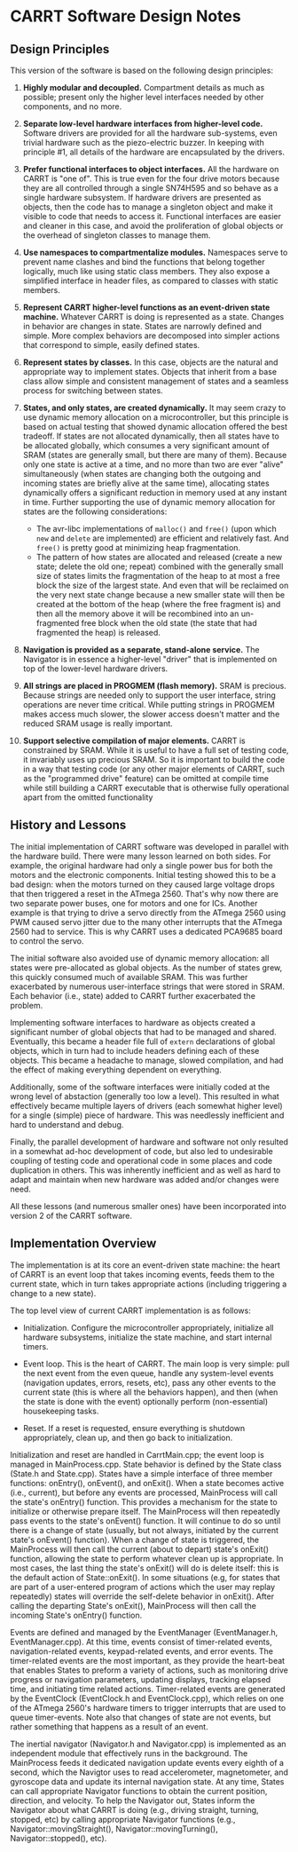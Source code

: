 # CARRT Software Design Notes


## Design Principles

This version of the software is based on the following design principles:

1. **Highly modular and decoupled.** Compartment details as much as
possible; present only the higher level interfaces needed by other
components, and no more.

2. **Separate low-level hardware interfaces from higher-level code.** Software
drivers are provided for all the hardware sub-systems, even trivial hardware
such as the piezo-electric buzzer. In keeping with principle #1, all details of
the hardware are encapsulated by the drivers.

3. **Prefer functional interfaces to object interfaces.** All the
hardware on CARRT is "one of".  This is true even for the four drive
motors because they are all controlled through a single SN74H595 and so behave
as a single hardware subsystem.  If hardware drivers are presented as
objects, then the code has to manage a singleton object and make it
visible to code that needs to access it.  Functional interfaces are
easier and cleaner in this case, and avoid the proliferation of global
objects or the overhead of singleton classes to manage them.

4. **Use namespaces to compartmentalize modules.** Namespaces serve to
prevent name clashes and bind the functions that belong together
logically, much like using static class members. They also expose a
simplified interface in header files, as compared to classes with static members.

5. **Represent CARRT higher-level functions as an event-driven state
machine.**   Whatever CARRT is doing is represented as a state.
Changes in behavior are changes in state. States are narrowly
defined and simple.  More complex behaviors are decomposed into
simpler actions that correspond to simple, easily defined states.

6. **Represent states by classes.**  In this case, objects are the natural and
appropriate way to implement states.  Objects that inherit from a base class
allow simple and consistent management of states and a seamless process for
switching between states.

7. **States, and only states, are created dynamically.**  It may seem crazy
to use dynamic memory allocation on a microcontroller, but this principle is
based on actual testing that showed dynamic allocation offered the best
tradeoff.  If states are not allocated dynamically, then all states have to be
allocated globally, which consumes a very significant amount of SRAM (states are
generally small, but there are many of them).  Because only one state is active
at a time, and no more than two are ever "alive" simultaneously (when states are
changing both the outgoing and incoming states are briefly alive at the same
time), allocating states dynamically offers a significant reduction in
memory used at any instant in time.  Further supporting the use of dynamic
memory allocation for states are the following considerations:
    * The avr-libc implementations of `malloc()` and `free()` (upon
    which `new` and `delete` are implemented) are efficient and
    relatively fast.  And `free()` is pretty good at minimizing heap
    fragmentation.
    * The pattern of how states are allocated and released (create a new
    state; delete the old one; repeat) combined with the generally small
    size of states limits the fragmentation of the heap to at most a
    free block the size of the largest state.  And even that will be
    reclaimed on the very next state change because a new smaller state
    will then be created at the bottom of the heap (where the free
    fragment is) and then all the memory above it will be recombined
    into an un-fragmented free block when the old state (the state that
    had fragmented the heap) is released.

8. **Navigation is provided as a separate, stand-alone service.** The
Navigator is in essence a higher-level "driver" that is implemented on top of
the lower-level hardware drivers.

9. **All strings are placed in PROGMEM (flash memory).**  SRAM is
precious.  Because strings are needed only to support the user interface,
string operations are never time critical.  While putting strings
in PROGMEM makes access much slower, the slower access doesn't matter
and the reduced SRAM usage is really important.

10. **Support selective compilation of major elements.**  CARRT is constrained
by SRAM. While it is useful to have a full set of testing code, it invariably
uses up precious SRAM.  So it is important to build the code in a way that
testing code (or any other major elements of CARRT, such as the "programmed drive"
feature) can be omitted at compile time while still building a CARRT executable
that is otherwise fully operational apart from the omitted functionality



## History and Lessons

The initial implementation of CARRT software was developed in parallel with the
hardware build. There were many lesson learned on both sides. For example, the
original hardware had only a single power bus for both the motors and the
electronic components.  Initial testing showed this to be a bad design: when the
motors turned on they caused large voltage drops that then triggered a reset in
the ATmega 2560. That's why now there are two separate power buses, one for motors
and one for ICs. Another example is that trying to drive a servo directly from
the ATmega 2560 using PWM caused servo jitter due to the many other interrupts
that the ATmega 2560 had to service.  This is why CARRT uses a dedicated PCA9685
board to control the servo.

The initial software also avoided use of dynamic memory allocation: all
states were pre-allocated as global objects.  As the number of states grew, this
quickly consumed much of available SRAM.  This was further exacerbated by
numerous user-interface strings that were stored in SRAM.  Each behavior (i.e.,
state) added to CARRT further exacerbated the problem.

Implementing software interfaces to hardware as objects created a
significant number of global objects that had to be managed and shared.
Eventually, this became a header file full of `extern` declarations of
global objects, which in turn had to include headers defining each of
these objects.  This became a headache to manage, slowed compilation,
and had the effect of making everything dependent on everything.

Additionally, some of the software interfaces were initially coded at the
wrong level of abstaction (generally too low a level).  This resulted in
what effectively became multiple layers of drivers (each somewhat higher
level) for a single (simple) piece of hardware.  This was needlessly
inefficient and hard to understand and debug.

Finally, the parallel development of hardware and software not only resulted in
a somewhat ad-hoc development of code, but also led to
undesirable coupling of testing code and operational code in some places and
code duplication in others.  This was inherently inefficient and as well as hard to
adapt and maintain when new hardware was added and/or changes were need.

All these lessons (and numerous smaller ones) have been incorporated
into version 2 of the CARRT software.



## Implementation Overview

The implementation is at its core an event-driven state machine: the heart of
CARRT is an event loop that takes incoming events, feeds them to the current
state, which in turn takes appropriate actions (including triggering a change to
a new state).

The top level view of current CARRT implementation is as
follows:

* Initialization.  Configure the microcontroller appropriately, initialize all
hardware subsystems, initialize the state machine, and start internal timers.

* Event loop. This is the heart of CARRT.  The main loop is very simple: pull
the next event from the even queue, handle any system-level events (navigation
updates, errors, resets, etc), pass any other events to the current state (this
is where all the behaviors happen), and then (when the state is done with the
event) optionally perform (non-essential)  housekeeping tasks.

* Reset. If a reset is requested, ensure everything is shutdown appropriately,
clean up, and then go back to initialization.


Initialization and reset are handled in CarrtMain.cpp; the event loop is managed
in MainProcess.cpp.  State behavior is defined by the State class (State.h
and State.cpp).  States have a simple interface of three member functions:
onEntry(), onEvent(), and onExit().  When a state becomes active (i.e.,
current), but before any events are processed, MainProcess will call the state's
onEntry() function.  This provides a mechanism for the state to initialize or
otherwise prepare itself.  The MainProcess will then repeatedly pass events to
the state's onEvent() function.  It will continue to do so until there is a
change of state (usually, but not always, initiated by the current state's onEvent()
function).  When a change of state is triggered, the MainProcess will then call
the current (about to depart) state's onExit() function, allowing the state to perform whatever clean
up is appropriate.  In most cases, the last thing the state's onExit() will do
is delete itself: this is the default action of State::onExit(). In some
situations (e.g, for states that are part of a user-entered program of actions
which the user may replay repeatedly) states will override the self-delete
behavior in onExit().  After calling the departing State's onExit(), MainProcess will
then call the incoming State's onEntry() function.

Events are defined and managed by the EventManager (EventManager.h,
EventManager.cpp).  At this time, events consist of timer-related events,
navigation-related events, keypad-related events, and error events.  The
timer-related events are the most important, as they provide the heart-beat that
enables States to preform a variety of actions, such as monitoring drive
progress or navigation parameters, updating displays, tracking elapsed time, and
initiating time related actions.  Timer-related events are generated by the
EventClock (EventClock.h and EventClock.cpp), which relies on one of the ATmega
2560's hardware timers to trigger interrupts that are used to queue
timer-events. Note also that changes of state are not events, but rather
something that happens as a result of an event.

The inertial navigator (Navigator.h and Navigator.cpp) is implemented as an
independent module that effectively runs in the background.  The MainProcess
feeds it dedicated navigation update events every eighth of a second, which the
Navigtor uses to read accelerometer, magnetometer, and gyroscope data and update
its internal navigation state.  At any time, States can call appropriate
Navigator functions to obtain the current position, direction, and velocity.  To
help the Navigator out, States inform the Navigator about what CARRT is doing
(e.g., driving straight, turning, stopped, etc) by calling appropriate Navigator
functions (e.g., Navigator::movingStraight(), Navigator::movingTurning(),
Navigator::stopped(), etc).
